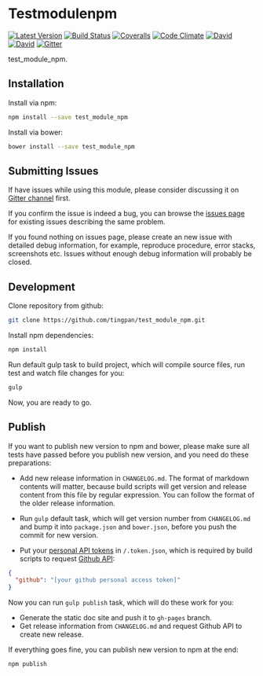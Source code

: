 # Testmodulenpm

[![Latest Version](https://img.shields.io/npm/v/test_module_npm.svg)](https://www.npmjs.com/package/test_module_npm)
[![Build Status](https://img.shields.io/travis/tingpan/test_module_npm.svg)](https://travis-ci.org/tingpan/test_module_npm)
[![Coveralls](https://img.shields.io/coveralls/tingpan/test_module_npm.svg)](https://coveralls.io/github/tingpan/test_module_npm)
[![Code Climate](https://img.shields.io/codeclimate/github/tingpan/test_module_npm.svg)](https://codeclimate.com/github/tingpan/test_module_npm)
[![David](https://img.shields.io/david/tingpan/test_module_npm.svg)](https://david-dm.org/tingpan/test_module_npm)
[![David](https://img.shields.io/david/dev/tingpan/test_module_npm.svg)](https://david-dm.org/tingpan/test_module_npm#info=devDependencies)
[![Gitter](https://img.shields.io/gitter/room/nwjs/nw.js.svg)](https://gitter.im/tingpan/test_module_npm)

test_module_npm.

## Installation

Install via npm:

```bash
npm install --save test_module_npm
```

Install via bower:

```bash
bower install --save test_module_npm
```

## Submitting Issues

If have issues while using this module, please consider discussing it on [Gitter channel](https://gitter.im/tingpan/test_module_npm) first.

If you confirm the issue is indeed a bug, you can browse the [issues page](https://github.com/tingpan/test_module_npm/issues) for existing issues describing the same problem.

If you found nothing on issues page, please create an new issue with detailed debug information, for example, reproduce procedure, error stacks, screenshots etc. Issues without enough debug information will probably be closed.

## Development

Clone repository from github:

```bash
git clone https://github.com/tingpan/test_module_npm.git
```

Install npm dependencies:

```bash
npm install
```

Run default gulp task to build project, which will compile source files, run test and watch file changes for you:

```bash
gulp
```

Now, you are ready to go.

## Publish

If you want to publish new version to npm and bower, please make sure all tests have passed before you publish new version, and you need do these preparations:

* Add new release information in `CHANGELOG.md`. The format of markdown contents will matter, because build scripts will get version and release content from this file by regular expression. You can follow the format of the older release information.

* Run `gulp` default task, which will get version number from `CHANGELOG.md` and bump it into `package.json` and `bower.json`, before you push the commit for new version.

* Put your [personal API tokens](https://github.com/blog/1509-personal-api-tokens) in `/.token.json`, which is required by build scripts to request [Github API](https://developer.github.com/v3/):

```json
{
  "github": "[your github personal access token]"
}
```

Now you can run `gulp publish` task, which will do these work for you:

* Generate the static doc site and push it to `gh-pages` branch.
* Get release information from `CHANGELOG.md` and request Github API to create new release.

If everything goes fine, you can publish new version to npm at the end:

```bash
npm publish
```
